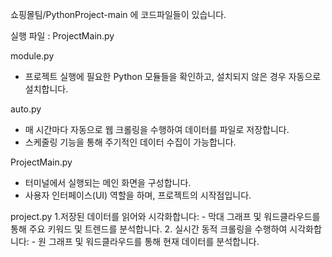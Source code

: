 쇼핑몰팀/PythonProject-main 에 코드파일들이 있습니다.

실행 파일 : ProjectMain.py

module.py
- 프로젝트 실행에 필요한 Python 모듈들을 확인하고, 설치되지 않은 경우 자동으로 설치합니다.

auto.py
- 매 시간마다 자동으로 웹 크롤링을 수행하여 데이터를 파일로 저장합니다.
- 스케줄링 기능을 통해 주기적인 데이터 수집이 가능합니다.


ProjectMain.py
- 터미널에서 실행되는 메인 화면을 구성합니다.
- 사용자 인터페이스(UI) 역할을 하며, 프로젝트의 시작점입니다.

project.py
  1.저장된 데이터를 읽어와 시각화합니다:
    - 막대 그래프 및 워드클라우드를 통해 주요 키워드 및 트렌드를 분석합니다.
  2. 실시간 동적 크롤링을 수행하여 시각화합니다:
    - 원 그래프 및 워드클라우드를 통해 현재 데이터를 분석합니다.
  
